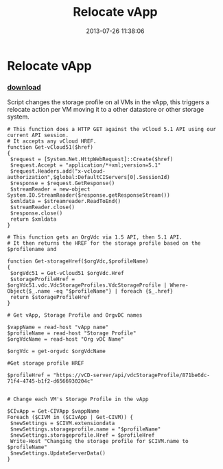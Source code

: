 ﻿---
pid:            4335
poster:         Leon Scheltema
title:          Relocate vApp
date:           2013-07-26 11:38:06
format:         posh
parent:         0
parent:         0

---

# Relocate vApp

### [download](4335.ps1)

Script changes the storage profile on al VMs in the vApp, this triggers a relocate action per VM moving it to a other datastore or other storage system.

```posh
# This function does a HTTP GET against the vCloud 5.1 API using our current API session.
# It accepts any vCloud HREF.
function Get-vCloud51($href)
{
 $request = [System.Net.HttpWebRequest]::Create($href)
 $request.Accept = "application/*+xml;version=5.1"
 $request.Headers.add("x-vcloud-authorization",$global:DefaultCIServers[0].SessionId)
 $response = $request.GetResponse()
 $streamReader = new-object System.IO.StreamReader($response.getResponseStream())
 $xmldata = $streamreader.ReadToEnd()
 $streamReader.close()
 $response.close()
 return $xmldata
}
 
# This function gets an OrgVdc via 1.5 API, then 5.1 API.
# It then returns the HREF for the storage profile based on the $profilename and
 
function Get-storageHref($orgVdc,$profileName)
{
 $orgVdc51 = Get-vCloud51 $orgVdc.Href
 $storageProfileHref = $orgVdc51.vdc.VdcStorageProfiles.VdcStorageProfile | Where-Object{$_.name -eq "$profileName"} | foreach {$_.href}
 return $storageProfileHref
}
 
# Get vApp, Storage Profile and OrgvDC names
 
$vappName = read-host "vApp name"
$profileName = read-host "Storage Profile"
$orgVdcName = read-host "Org vDC Name"
 
$orgVdc = get-orgvdc $orgVdcName
 
#Get storage profile HREF

$profileHref = "https://vCD-server/api/vdcStorageProfile/871be6dc-71f4-4745-b1f2-d6566930204c"

 
# Change each VM's Storage Profile in the vApp
 
$CIvApp = Get-CIVApp $vappName
Foreach ($CIVM in ($CIvApp | Get-CIVM)) {
 $newSettings = $CIVM.extensiondata
 $newSettings.storageprofile.name = "$profileName"
 $newSettings.storageprofile.Href = $profileHref
 Write-Host "Changing the storage profile for $CIVM.name to $profileName"
 $newSettings.UpdateServerData()
}
```
